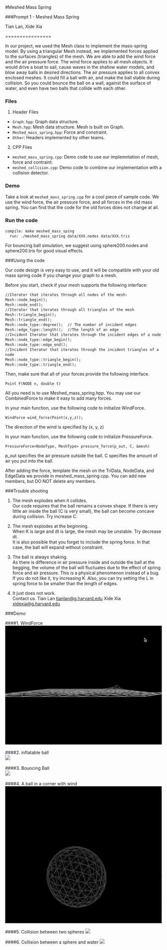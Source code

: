 #Meshed Mass Spring

###Prompt 1 - Meshed Mass Spring

Tian Lan, Xide Xia

================

In our project, we used the Mesh class to implement the mass-spring model. By using a triangular Mesh instead, we implemented forces applied to the surfaces (triangles) of the mesh. We are able to add the wind force and the air pressure force. The wind force applies to all mesh objects. It would drive a boat to sail, cause waves in the shallow water models, and blow away balls in desired directions. The air pressure applies to all convex enclosed meshes. It could fill a ball with air, and make the ball stable during collision. So you could bounce the ball on a wall, against the surface of water, and even have two balls that collide with each other.

### Files

1. Header Files
 - `Graph.hpp`: Graph data structure.
 - `Mesh.hpp`: Mesh data structure. Mesh is built on Graph.
 - `Meshed_mass_spring.hpp`: Force and constraint.
 - `Other`: Headers implemented by other teams.

 2. CPP Files
  - `meshed_mass_spring.cpp`: Demo code to use our implemntation of mesh, force and contraint. 
  - `meshed_collision.cpp`: Demo code to combine our implementation with a collision detector.

### Demo

Take a look at `meshed_mass_spring.cpp` for a cool piece of sample code. We use the wind force, the air pressure force, and all forces in the old mass spring. You can find that the code for the old forces does not change at all.

### Run the code 

```
compile: make meshed_mass_sping
  run: ./meshed_mass_spring data/XXX.nodes data/XXX.tris
```

For bouncing ball simulation, we suggest using sphere200.nodes and sphere200.tris for good visual effects.

###Using the code

Our code design is very easy to use, and it will be compatible with your old mass spring code if you change your graph to a mesh.

Before you start, check if your mesh supports the following interface:

```
//Iterator that iterates through all nodes of the mesh:
Mesh::node_begin();
Mesh::node_end();
//Iterator that iterates through all triangles of the mesh
Mesh::triangle_begin();
Mesh::triangle_end();
Mesh::node_type::degree();  // The number of incident edges
Mesh::edge_type::length();  //The length of an edge 
//Incident Iterator that iterates through the incident edges of a node
Mesh::node_type::edge_begin();
Mesh::node_type::edge_end(); 
//Incident Iterator that iterates through the incident triangles of a node
Mesh::node_type::triangle_begin();
Mesh::node_type::triangle_end();
```

Then, make sure that all of your forces provide the following interface.
```
Point F(NODE n, double t)
```
All you need is to use Meshed_mass_spring.hpp. You may use our CombinedForce to make it easy to add many forces.

In your main function, use the following code to initialize WindForce.
```
WindForce wind_force(Point(x,y,z));
```
The direction of the wind is specified by (x, y, z)
 
In your main function, use the following code to initialize PressureForce.
```
PressureForce<NodeType, MeshType> pressure_force(p_out, C, &mesh)
``` 
p_out specifies the air pressure outside the ball. C specifies the amount of air you put into the ball.

After adding the force, template the mesh on the TriData, NodeData, and EdgeData we provide in meshed_mass_spring.cpp. You can add new members, but DO NOT delete any members.

###Trouble shooting

1. The mesh explodes when it collides.  
  Our code requires that the ball remains a convex shape. If there is very little air inside the ball (C is very small), the ball can become concave during collision. Try increase C.

2. The mesh explodes at the beginning.  
  When K is large and dt is large, the mesh may be unstable. Try decrease dt.  
  It is also possible that you forget to include the spring force. In that case, the ball will expand without constraint.

3. The ball is always shaking.  
As there is difference in air pressure inside and outside the ball at the begging, the volume of the ball will fluctuates due to the effect of spring force and air pressure. This is a physical phenomenon instead of a bug. If you do not like it, try increasing K. Also, you can try setting the L in spring force to be smaller than the length of edges.

4. It just does not work.  
Contact us. Tian Lan tianlan@g.harvard.edu  Xide Xia xidexia@g.harvard.edu

###Demo

####1. WindForce  
![](demo/wind.gif)

####2. inflatable ball    
![](demo/static.gif)

####3. Bouncing Ball  
![](demo/fixed.gif)

####4. A ball in a corner with wind  
![](demo/box.gif)

####5. Collision between two spheres
![](demo/collision.gif)

####6. Collision between a sphere and water
![](demo/collisionwater.gif)
